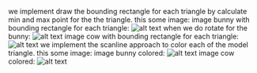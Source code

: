 we implement draw the bounding rectangle for each triangle by calculate min and max point for the the triangle. this some image:
image bunny with bounding rectangle for each triangle: ![alt text](https://github.com/HaifaGraphicsCourses/computer-graphics-2023-mohamad-arrabi-mohamad-khaleel/blob/master/Assignment2Report/bunny%20triangle%20bounding.png)
when we do rotate for the bunny: ![alt text](https://github.com/HaifaGraphicsCourses/computer-graphics-2023-mohamad-arrabi-mohamad-khaleel/blob/master/Assignment2Report/bunny%20triangle%20bounding%20rotate.png)
image cow with bounding rectangle for each triangle: ![alt text](https://github.com/HaifaGraphicsCourses/computer-graphics-2023-mohamad-arrabi-mohamad-khaleel/blob/master/Assignment2Report/cow%20triangle%20bounding.png)
we implement the scanline approach to color each of the model triangle. this some image:
image bunny colored: ![alt text](https://github.com/HaifaGraphicsCourses/computer-graphics-2023-mohamad-arrabi-mohamad-khaleel/blob/master/Assignment2Report/colored%20bunny.png)
image cow colored: ![alt text](https://github.com/HaifaGraphicsCourses/computer-graphics-2023-mohamad-arrabi-mohamad-khaleel/blob/master/Assignment2Report/colored%20cow.png)
